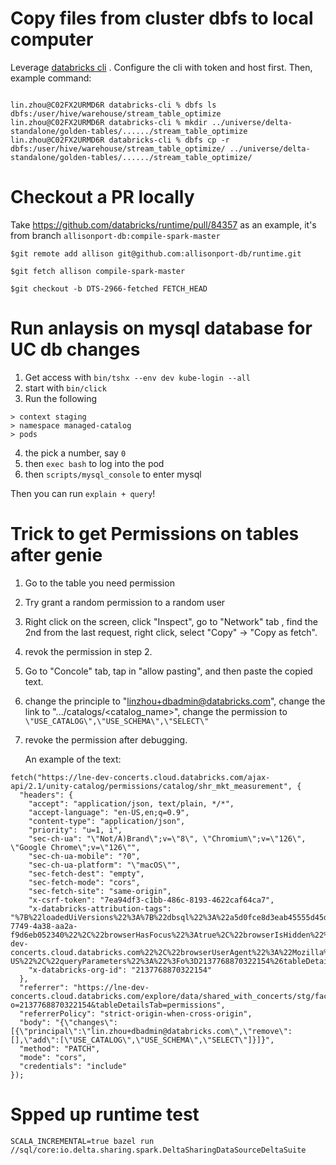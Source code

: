 # Copy files from cluster dbfs to local computer
Leverage [databricks cli](https://docs.databricks.com/dev-tools/cli/index.html) .
Configure the cli with token and host first.
Then, example command:
```

lin.zhou@C02FX2URMD6R databricks-cli % dbfs ls dbfs:/user/hive/warehouse/stream_table_optimize
lin.zhou@C02FX2URMD6R databricks-cli % mkdir ../universe/delta-standalone/golden-tables/....../stream_table_optimize
lin.zhou@C02FX2URMD6R databricks-cli % dbfs cp -r dbfs:/user/hive/warehouse/stream_table_optimize/ ../universe/delta-standalone/golden-tables/....../stream_table_optimize/

```

# Checkout a PR locally
Take https://github.com/databricks/runtime/pull/84357 as an example, it's from branch `allisonport-db:compile-spark-master`
```
$git remote add allison git@github.com:allisonport-db/runtime.git

$git fetch allison compile-spark-master

$git checkout -b DTS-2966-fetched FETCH_HEAD
```

# Run anlaysis on mysql database for UC db changes
1. Get access with `bin/tshx --env dev kube-login --all`
2. start with `bin/click`
3. Run the following
```
> context staging
> namespace managed-catalog
> pods
```
4. the pick a number, say `0`
5. then `exec bash` to log into the pod
6. then `scripts/mysql_console` to enter mysql

Then you can run `explain + query`!

# Trick to get Permissions on tables after genie
1. Go to the table you need permission
2. Try grant a random permission to a random user
3. Right click on the screen, click "Inspect", go to "Network" tab , find the 2nd from the last request, right click, select "Copy" -> "Copy as fetch".
4. revok the permission in step 2.
5. Go to "Concole" tab, tap in "allow pasting", and then paste the copied text.
6. change the principle to "linzhou+dbadmin@databricks.com", change the link to ".../catalogs/<catalog_name>", change the permission to `\"USE_CATALOG\",\"USE_SCHEMA\",\"SELECT\"`
7. revoke the permission after debugging.

   An example of the text:
```
fetch("https://lne-dev-concerts.cloud.databricks.com/ajax-api/2.1/unity-catalog/permissions/catalog/shr_mkt_measurement", {
  "headers": {
    "accept": "application/json, text/plain, */*",
    "accept-language": "en-US,en;q=0.9",
    "content-type": "application/json",
    "priority": "u=1, i",
    "sec-ch-ua": "\"Not/A)Brand\";v=\"8\", \"Chromium\";v=\"126\", \"Google Chrome\";v=\"126\"",
    "sec-ch-ua-mobile": "?0",
    "sec-ch-ua-platform": "\"macOS\"",
    "sec-fetch-dest": "empty",
    "sec-fetch-mode": "cors",
    "sec-fetch-site": "same-origin",
    "x-csrf-token": "7ea94df3-c1bb-486c-8193-4622caf64ca7",
    "x-databricks-attribution-tags": "%7B%22loadedUiVersions%22%3A%7B%22dbsql%22%3A%22a5d0fce8d3eab45555d45d04f015302800fcb5d5%22%2C%22monolith%22%3A%22b2118b125c36172bfda5879343bf02e08c3883bd%22%7D%2C%22clientBranchName%22%3A%22DEPRECATED%22%2C%22browserIdleTime%22%3A387.70000000298023%2C%22browserTabId%22%3A%22c8571f70-7749-4a38-aa2a-f9d6eb052340%22%2C%22browserHasFocus%22%3Atrue%2C%22browserIsHidden%22%3Afalse%2C%22browserHash%22%3A%22%22%2C%22browserPathName%22%3A%22%2Fexplore%2Fdata%2Fshared_with_concerts%2Fstg%2Ffacebook_campaign_performance_v1%22%2C%22browserHostName%22%3A%22lne-dev-concerts.cloud.databricks.com%22%2C%22browserUserAgent%22%3A%22Mozilla%2F5.0%20(Macintosh%3B%20Intel%20Mac%20OS%20X%2010_15_7)%20AppleWebKit%2F537.36%20(KHTML%2C%20like%20Gecko)%20Chrome%2F126.0.0.0%20Safari%2F537.36%22%2C%22eventWindowTime%22%3A115796.39999999106%2C%22clientTimestamp%22%3A1720668967518%2C%22clientLocale%22%3A%22en%22%2C%22browserLanguage%22%3A%22en-US%22%2C%22queryParameters%22%3A%22%3Fo%3D2137768870322154%26tableDetailsTab%3Dpermissions%22%2C%22pageId%22%3A%22discovery.data_explorer.data.table%22%2C%22pageViewId%22%3A%221720668874790h5d4mz7j%22%7D",
    "x-databricks-org-id": "2137768870322154"
  },
  "referrer": "https://lne-dev-concerts.cloud.databricks.com/explore/data/shared_with_concerts/stg/facebook_campaign_performance_v1?o=2137768870322154&tableDetailsTab=permissions",
  "referrerPolicy": "strict-origin-when-cross-origin",
  "body": "{\"changes\":[{\"principal\":\"lin.zhou+dbadmin@databricks.com\",\"remove\":[],\"add\":[\"USE_CATALOG\",\"USE_SCHEMA\",\"SELECT\"]}]}",
  "method": "PATCH",
  "mode": "cors",
  "credentials": "include"
});
```

# Spped up runtime test 
```
SCALA_INCREMENTAL=true bazel run //sql/core:io.delta.sharing.spark.DeltaSharingDataSourceDeltaSuite
```

